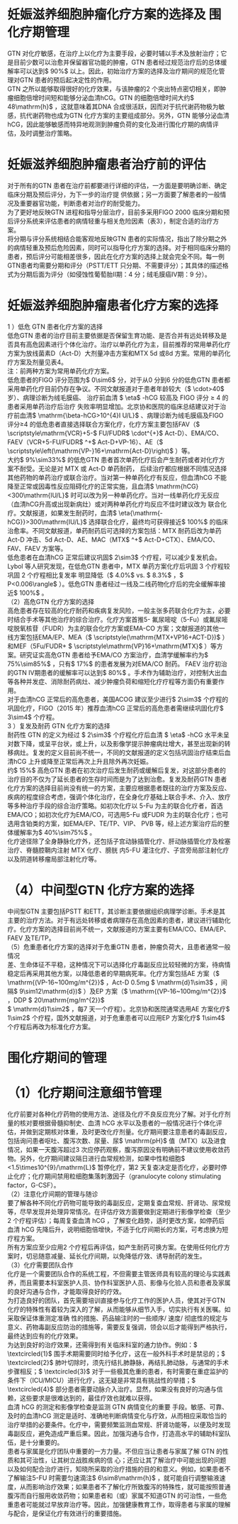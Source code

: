# 妊娠滋养细胞肿瘤化疗方案的选择及  围化疗期管理  
GTN 对化疗敏感，在治疗上以化疗为主要手段，必要时辅以手术及放射治疗；它是目前少数可以治愈并保留器官功能的肿瘤，GTN 患者经过规范治疗后的总体缓解率可以达到$ 90\%$  以上。因此，初始治疗方案的选择及治疗期间的规范化管理对GTN 患者的预后起决定性的作用。  
GTN 之所以能够取得很好的化疗效果，与该肿瘤的2 个突出特点密切相关，即肿瘤细胞倍增时间短和能够分泌血清hCG。GTN 的细胞倍增时间大约$ 48\mathrm{h}$    ，这就意味着其DNA 合成很活跃，因而对于抗代谢药物极为敏感，抗代谢药物也成为GTN 化疗方案的主要组成部分。另外，GTN 能够分泌血清hCG，因此能够敏感而特异地观测到肿瘤负荷的变化及进行围化疗期的病情评估，及时调整治疗策略。  
#  妊娠滋养细胞肿瘤患者治疗前的评估  
对于所有的GTN 患者在治疗前都要进行详细的评估，一方面是要明确诊断、确定临床分期及预后评分，为下一步的治疗提 供依据；另一方面要了解患者的一般情况及重要器官功能，判断患者对治疗的耐受能力。  
为了更好地反映GTN 进程和指导分层治疗，目前多采用FIGO 2000 临床分期和预后评分系统来评估患者的病情轻重与相关危险因素（表3），制定合适的治疗方案。  
将分期与评分系统相结合能客观地反映GTN 患者的实际情况，指出了除分期之外的病情轻重及预后危险因素，同时可以指导化疗方案的选择。对于相同临床分期的患者，预后评分可能相差很多，因此在化疗方案的选择上就会完全不同。每一例GTN患者均需要分期和评分（PSTT/ETT 只分期、不需要评分）；其具体的描述格式为分期后面为评分（如侵蚀性葡萄胎Ⅱ期：4 分；绒毛膜癌Ⅳ期：9 分）。  
#  妊娠滋养细胞肿瘤患者化疗方案的选择  
1 ）低危 GTN  患者化疗方案的选择  
低危GTN 患者的治疗目前主要依据是否保留生育功能、是否合并有远处转移及是否具有高危因素进行个体化治疗。治疗以单药化疗为主，目前推荐的常用单药化疗方案为放线菌素D（Act-D）大剂量冲击方案和MTX 5d 或8d 方案。常用的单药化疗方案及剂量见表4。  
注：前两种方案为常用单药化疗方案。  
低危患者的FIGO 评分范围为$ 0\sim6$  分，对于从0 分到6 分的低危GTN 患者都采用单药化疗目前仍存在争议。不同文献报道对于患者年龄较大（$ \cdot>40$  岁）、病理诊断为绒毛膜癌、 治疗前血清 $ \eta$  -hCG  较高及 FIGO  评分 ≥ 4  的患者采用单药治疗后治疗 失败率明显增加。北京协和医院的临床总结建议对于治疗前血清$ \mathrm{\beta-hCG>10^{4}I U/L}$    、病理诊断为绒毛膜癌及FIGO 评分≥4 的低危患者直接选择联合方案化疗，化疗方案主要包括FAV（$ \scriptstyle\mathrm{VCR}+5-$ FU/FUDR$ \cdot^{+}$    Act-D）、EMA/CO、FAEV（VCR+5-FU/FUDR$ ^+$ Act-D+VP-16）、AE（$ \scriptstyle\left(\mathrm{VP-}16+\mathrm{Act-D}\right)$ ）等。  
大约$ 9\%\sim33\%$  的低危GTN 患者首次单药化疗后会产生耐药或者对化疗方案不耐受。无论是对 MTX  或 Act-D  单药耐药， 后续治疗都应根据不同情况选择其他药物的单药治疗或联合治疗。当对第一种单药化疗有反应，但血清hCG 不能降至正常或因毒性反应阻碍化疗的正常实施，且血清$ \mathrm{hCG}<300\mathrm{IU/L}$     时可以改为另一种单药化疗。当对一线单药化疗无反应（血清hCG升高或出现新病灶）或对两种单药化疗均反应不佳时建议改为 联合化疗。文献报道，如果发生耐药时，血清$ \eta{\mathrm{-hCG}}>300\mathrm{IU/L}$    选择联合化疗，最终均可获得接近$ 100\%$  的临床治愈率。不同文献报道，单药耐药后可选择的方案包括：MTX 耐药后改为单药Act-D 冲击、5d Act-D、AE、MAC（MTX$ ^+$ Act-D+CTX）、EMA/CO、FAV、FAEV 方案等。  
低危患者在血清hCG 正常后建议巩固$ 2\sim3$  个疗程，可以减少复发机会。Lybol 等人研究发现，在低危GTN 患者中，MTX  单药方案化疗后巩固 3  个疗程较巩固 2  个疗程相比复发率 明显降低（$ 4.0\%$  vs. $ 8.3\%$ ，$ P<0.006\rangle$ ）。低危GTN 患者经过一线及二线药物化疗后的完全缓解率接近$ 100\%$ 。  
（2）高危GTN 化疗方案的选择  
高危患者存在较高的化疗耐药和疾病复发风险，一般主张多药联合化疗为主，必要时结合手术等其他治疗的综合治疗。化疗方案首推5- 氟尿嘧啶（5-Fu）或氟尿嘧啶脱氧核苷（FUDR）为主的联合化疗方案或EMA-CO 方案；文献报道的其他一线方案包括EMA/EP、MEA（$ \scriptstyle(\mathrm{MTX+VP16+ACT-D})$ ）和MEF（5Fu/FUDR+ $ \scriptstyle\mathrm{VP}16+\mathrm{MTX}$    ）等方案。研究证实高危GTN 患者给予EMA/CO 方案治疗，血清学缓解率约为$ 75\%\sim85\%$ ，只有$ 17\%$  的患者发展为对EMA/CO 耐药。 FAEV 治疗初治的GTN Ⅳ期患者的缓解率可以达到$ 80\%$ 。手术作为辅助治疗，对控制大出血等各种并发症、消除耐药病灶、减少肿瘤负荷和缩短化疗疗程等方面仍有重要作用。  
对于血清hCG 正常后的高危患者，美国ACOG 建议至少进行$ 2\sim3$  个疗程的巩固化疗，FIGO（2015 年）推荐血清hCG 正常后的高危患者需继续巩固化疗$ 3\sim4$  个疗程。  
3 ）复发及耐药 GTN  化疗方案的选择  
耐药性 GTN  的定义为经过 $ 2\sim3$   个疗程化疗后血清 $ \eta$  -hCG 水平未呈对数下降，或呈平台状，或上升，以及影像学提示肿瘤病灶增大，甚至出现新的转移病灶。复发的定义目前尚不统一，不同的文献报道的定义包括巩固治疗结束后血清hCG 上升或降至正常后再次上升且除外再次妊娠。  
约$ 15\%$  高危GTN 患者在初次治疗后发生耐药或缓解后复发，对这部分患者的治疗目的不仅为了延长患者的生存时间而是为了达到治愈。复发及耐药GTN 患者化疗方案的选择目前尚没有统一的方案，主要应根据患者既往的治疗方案及反应、疾病的程度综合考虑，强调个体化治疗，在全身化疗基础上联合手术、介入、放疗等多种治疗手段的综合治疗策略。如初次化疗以 5-Fu 为主的联合化疗者，首选EMA/CO；如初次化疗为EMA/CO，可选用5-Fu 或FUDR 为主的联合化疗；也可选用含铂类的方案，如EMA/EP、TE/TP、VIP、 PVB 等，经上述方案治疗后的整体缓解率为$ 40\%\sim75\%$ 。  
化疗途径除了全身静脉化疗外，还包括子宫动脉插管化疗、肝动脉插管化疗及栓塞治疗、脊髓腔鞘内注射 MTX  化疗、膀胱 内5-FU 灌注化疗、子宫旁局部注射化疗以及阴道转移瘤局部注射化疗等。  
# （4）中间型GTN 化疗方案的选择  
中间型GTN 主要包括PSTT 和ETT，其诊断主要依据组织病理学诊断。手术是其主要的治疗方法。对于有远处转移或者病理存在高危因素的患者，建议进行辅助化疗。化疗方案的选择目前尚不统一，文献报道的方案主要有EMA/CO、EMA/EP、FAEV 及TE/TP。  
（5）危重患者化疗方案的选择对于危重GTN 患者，肿瘤负荷大，且患者通常一般情况  
差、生命体征不平稳，这种情况下可以选择化疗毒副反应比较轻微的方案，待病情稳定后再采用其他方案，以降低患者的早期病死率。化疗方案包括AE 方案（$ \mathrm{(VP-16~100mg/m^{2}}$    ，Act-D 0.5mg 
$ \mathrm{d}1\sim3$ ，间隔$ 9\sim12\mathrm{d})$ ）及EP 方案（$ \mathrm{(VP-16~100mg/m^{2}}$    ，DDP $ 20\mathrm{mg/m^{2}}$     
$ \mathrm{d}1\sim2$ ，每7 天一个疗程）。北京协和医院通常选用AE 方案化疗$ 1\sim2$  个疗程，国外文献报道，对于危重患者可以应用EP 方案化疗$ 1\sim4$  个疗程后再改为标准化疗方案。  
#  围化疗期间的管理  
# （1）化疗期间注意细节管理  
化疗前要对各种化疗药物的使用方法、途径及化疗不良反应充分了解。对于化疗剂量的核对要根据骨髓抑制史、血清 hCG 水平以及患者的一般情况进行个体化评估，并做到定期核对体重，及时更改化疗剂量。化疗期间要注意患者的毒副反应，包括询问患者呕吐、腹泻次数、尿量、尿$ \mathrm{pH}$     值（MTX）以及进食情况，如果一天腹泻超过3 次应停药观察，腹泻原因没有明确前不建议使用收敛药物。另外，化疗期间建议隔日进行血常规检测，如果中性粒细胞$ <1.5\times10^{9}/\mathrm{L}$     暂停化疗，第2 天复查决定是否化疗，必要时停止化疗；化疗期间禁用粒细胞集落刺激因子（granulocyte colony stimulating factor，G-CSF）。  
（2）注意化疗间期的管理与随诊  
要了解各种不同化疗药物可能导致的毒副反应，定期复查血常规、肝肾功、尿常规等，尽早发现并处理异常情况。在评估疗效方面要做到定期进行影像学检查（至少2 个疗程评估）；每周复查血清 hCG ，了解变化趋势，适时更改方案，如停药后血清 hCG 先降后升，说明细胞倍增快，不适于化疗间期长的方案，可考虑换为短疗程方案。  
所有方案应至少应用2 个疗程后再评估，如产生耐药可换方案。在使用任何化疗方案时，切忌随意减量、延长化疗间期，以免降低疗效、诱导耐药的发生。  
（3）化疗需要团队合作  
化疗是一个需要团队合作的系统工程，不但需要主管医师具有较高的理论与实践素养，而且需要本科室医护人员、协作科室医护人员、影像与化验人员和患者及家属的良好沟通与合作，才能取得良好的疗效。  
为打造良好的团队，首先需要培训直接参与化疗工作的医护人员，使其对于GTN 化疗的特殊性有着较为深入的了解，从而能够从细节入手，切实执行有关医嘱。如采取保证体重测定准确 性的措施、药品输注时的一些顺序/ 速度/ 彻底性的规定与意义、药物毒副反应防治的措施等，需要反复强调，领会以后才能得到严格执行，最终达到应有的化疗效果。  
为达到良好的治疗效果，还需得到有关临床科室的通力协作。例如：$ \textcircled{1}$    围手术期需要同时给予化疗，这在一般外科手术时是禁忌的；$ \textcircled{2}$    肺叶切除时，须先行结扎肺静脉，再结扎肺动脉，与通常的手术步骤相反；$ \textcircled{3}$    对于一些极其危重的患者，有时需要在重症监护的条件下（ICU/MICU）进行化疗，这无疑是非常具有挑战性的举措；$ \textcircled{4}$    部分患者需要动脉介入治疗。显然，如果没有良好的沟通与信赖，这些要求是很难达到的，最佳疗效也就难以获得。  
血清 hCG  的测定和影像学检查是监测 GTN  病情变化的重要 手段。敏感、可靠、及时的血清hCG 测定是适时、准确地判断病情变化与疗效，从而相应采取恰当的治疗举措的必要条件。化疗中，需要频繁监测血常规、肝肾功能等，以便及时发现毒副反应，避免造成严重后果。因此，加强沟通与合作，打造高水平的辅助科室队伍，是十分重要的。  
患者与家属是化疗团队中重要的一方力量。不但应当让患者与家属了解 GTN  的性质和其可治性，让其树立战胜疾病的信 心；还应让其了解治疗中可能出现的问题以及如何配合治疗进行，知晓所采取的治疗措施的目的和意义。例如，如果患者不了解输注5-FU 时需要匀速滴注$ 6\sim8\mathrm{h}$    ，就可能自行调整输液速度，从而影响治疗效果；如果患者不了解化疗所致腹泻的特殊性，就可能按照普通腹泻而自行服用收敛药物；如果患者和（或）家属不知道GTN 的可治性，一些危重患者可能就过早放弃治疗等。因此，加强健康教育工作，取得患者与家属的理解与配合，是保证化疗有效进行的重要措施。  
